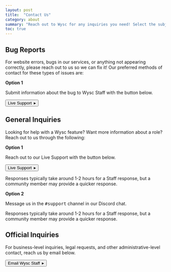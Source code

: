 ```yaml
---
layout: post
title:  "Contact Us"
category: about
summary: "Reach out to Wysc for any inquiries you need! Select the subject matter below that best reflects the assistance you are looking for."
toc: true
---
```



## Bug Reports

For website errors, bugs in our services, or anything not appearing correctly, please reach out to us so we can fix it! Our preferred methods of contact for these types of issues are:

<div class="card m-2" markdown="1">
<div class="card-body">
<strong>Option 1</strong>
<p>Submit information about the bug to Wysc Staff with the button below.</p>
<p><button type="button" class="btn btn-outline-info" onclick="crate.toggle(true)">Live Support&ensp;&#9656;</button></p>
</div>
</div>

## General Inquiries

Looking for help with a Wysc feature? Want more information about a role? Reach out to us through the following:

<div class="card m-2" markdown="1">
<div class="card-body">
<strong>Option 1</strong>
<p>Reach out to our Live Support with the button below.</p>
<p><button type="button" class="btn btn-outline-info" onclick="crate.toggle(true)">Live Support&ensp;&#9656;</button></p>
<p>Responses typically take around 1-2 hours for a Staff response, but a community member may provide a quicker response.</p>
</div>
</div>

<div class="card m-2" markdown="1">
<div class="card-body">
<strong>Option 2</strong>
<p>Message us in the <kbd>#support</kbd> channel in our Discord chat.</p>
<p>Responses typically take around 1-2 hours for a Staff response, but a community member may provide a quicker response.</p>
</div>
</div>

## Official Inquiries

For business-level inquiries, legal requests, and other administrative-level contact, reach us by email below.

<a href="mailto:wyscofficial@icloud.com" target="_blank" rel="noopener"><button type="button" class="btn btn-outline-info">Email Wysc Staff&ensp;&#9656;</button></a>
